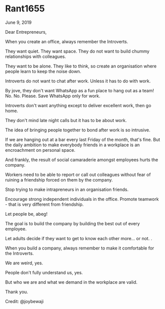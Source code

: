 # Rant1655


June 9, 2019

Dear Entrepreneurs,

When you create an office, always remember the Introverts.

They want quiet. They want space. They do not want to build chummy relationships with colleagues.

They want to be alone. They like to think, so create an organisation where people learn to keep the noise down.

Introverts do not want to chat after work. Unless it has to do with work. 

By jove, they don't want WhatsApp as a fun place to hang out as a team! No. No. Please. Save WhatsApp only for work.

Introverts don't want anything except to deliver excellent work, then go home.

They don't mind late night calls but it has to be about work.

The idea of bringing people together to bond after work is so intrusive.

If we are hanging out at a bar every last Friday of the month, that's fine. But the daily ambition to make everybody friends in a workplace is an encroachment on personal space.

And frankly, the result of social camaraderie amongst employees hurts the company.

Workers need to be able to report or call out colleagues without fear of ruining a friendship forced on them by the company.

Stop trying to make intrapreneurs in an organisation friends.

Encourage strong independent individuals in the office. Promote teamwork - that is very different from friendship.

Let people be, abeg!

The goal is to build the company by building the best out of every employee.

Let adults decide if they want to get to know each other more... or not. 
.

When you build a company, always remember to make it comfortable for the Introverts.

We are weird, yes.

People don't fully understand us, yes.

But who we are and what we demand in the workplace are valid.

Thank you.

Credit: @joybewaji
